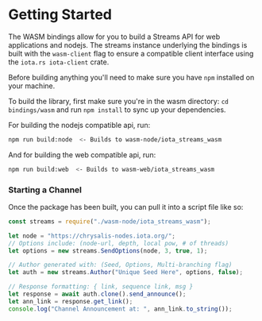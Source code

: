 # Getting Started
The WASM bindings allow for you to build a Streams API for web applications and nodejs. 
The streams instance underlying the bindings is built with the `wasm-client` flag to 
ensure a compatible client interface using the `iota.rs iota-client` crate. 

Before building anything you'll need to make sure you have `npm` installed on your 
machine.

To build the library, first make sure you're in the wasm directory:
```cd bindings/wasm``` and run ```npm install``` to sync up your dependencies. 

For building the nodejs compatible api, run:
```bash
npm run build:node  <- Builds to wasm-node/iota_streams_wasm
```

And for building the web compatible api, run:
```bash 
npm run build:web  <- Builds to wasm-web/iota_streams_wasm
```


### Starting a Channel 
Once the package has been built, you can pull it into a script file like so: 
```javascript
const streams = require("./wasm-node/iota_streams_wasm");

let node = "https://chrysalis-nodes.iota.org/";
// Options include: (node-url, depth, local pow, # of threads)
let options = new streams.SendOptions(node, 3, true, 1);

// Author generated with: (Seed, Options, Multi-branching flag)
let auth = new streams.Author("Unique Seed Here", options, false);

// Response formatting: { link, sequence link, msg }
let response = await auth.clone().send_announce();
let ann_link = response.get_link();
console.log("Channel Announcement at: ", ann_link.to_string());
```
